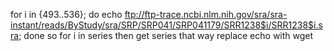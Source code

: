 for i in {493..536}; do echo ftp://ftp-trace.ncbi.nlm.nih.gov/sra/sra-instant/reads/ByStudy/sra/SRP/SRP041/SRP041179/SRR1238$i/SRR1238$i.sra; done
so for i in series then get series that way replace echo with wget
